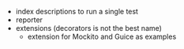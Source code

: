 - index descriptions to run a single test
- reporter
- extensions (decorators is not the best name)
  - extension for Mockito and Guice as examples
